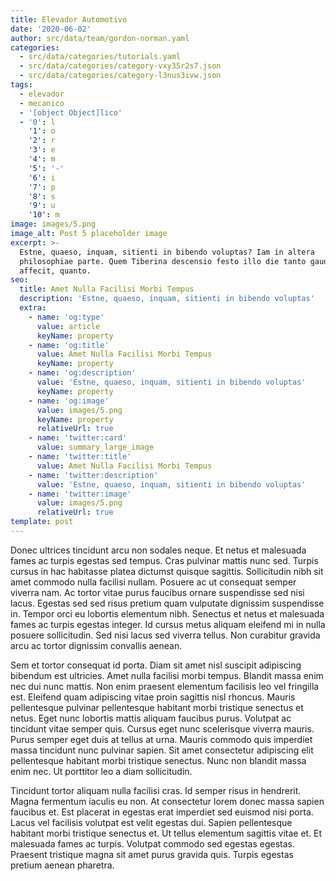 ```yaml
---
title: Elevador Automotivo
date: '2020-06-02'
author: src/data/team/gordon-norman.yaml
categories:
  - src/data/categories/tutorials.yaml
  - src/data/categories/category-vxy35r2s7.json
  - src/data/categories/category-l3nus3ivw.json
tags:
  - elevador
  - mecanico
  - '[object Object]lico'
  - '0': l
    '1': o
    '2': r
    '3': e
    '4': m
    '5': '-'
    '6': i
    '7': p
    '8': s
    '9': u
    '10': m
image: images/5.png
image_alt: Post 5 placeholder image
excerpt: >-
  Estne, quaeso, inquam, sitienti in bibendo voluptas? Iam in altera
  philosophiae parte. Quem Tiberina descensio festo illo die tanto gaudio
  affecit, quanto.
seo:
  title: Amet Nulla Facilisi Morbi Tempus
  description: 'Estne, quaeso, inquam, sitienti in bibendo voluptas'
  extra:
    - name: 'og:type'
      value: article
      keyName: property
    - name: 'og:title'
      value: Amet Nulla Facilisi Morbi Tempus
      keyName: property
    - name: 'og:description'
      value: 'Estne, quaeso, inquam, sitienti in bibendo voluptas'
      keyName: property
    - name: 'og:image'
      value: images/5.png
      keyName: property
      relativeUrl: true
    - name: 'twitter:card'
      value: summary_large_image
    - name: 'twitter:title'
      value: Amet Nulla Facilisi Morbi Tempus
    - name: 'twitter:description'
      value: 'Estne, quaeso, inquam, sitienti in bibendo voluptas'
    - name: 'twitter:image'
      value: images/5.png
      relativeUrl: true
template: post
---
```


Donec ultrices tincidunt arcu non sodales neque. Et netus et malesuada fames ac turpis egestas sed tempus. Cras pulvinar mattis nunc sed. Turpis cursus in hac habitasse platea dictumst quisque sagittis. Sollicitudin nibh sit amet commodo nulla facilisi nullam. Posuere ac ut consequat semper viverra nam. Ac tortor vitae purus faucibus ornare suspendisse sed nisi lacus. Egestas sed sed risus pretium quam vulputate dignissim suspendisse in. Tempor orci eu lobortis elementum nibh. Senectus et netus et malesuada fames ac turpis egestas integer. Id cursus metus aliquam eleifend mi in nulla posuere sollicitudin. Sed nisi lacus sed viverra tellus. Non curabitur gravida arcu ac tortor dignissim convallis aenean.

Sem et tortor consequat id porta. Diam sit amet nisl suscipit adipiscing bibendum est ultricies. Amet nulla facilisi morbi tempus. Blandit massa enim nec dui nunc mattis. Non enim praesent elementum facilisis leo vel fringilla est. Eleifend quam adipiscing vitae proin sagittis nisl rhoncus. Mauris pellentesque pulvinar pellentesque habitant morbi tristique senectus et netus. Eget nunc lobortis mattis aliquam faucibus purus. Volutpat ac tincidunt vitae semper quis. Cursus eget nunc scelerisque viverra mauris. Purus semper eget duis at tellus at urna. Mauris commodo quis imperdiet massa tincidunt nunc pulvinar sapien. Sit amet consectetur adipiscing elit pellentesque habitant morbi tristique senectus. Nunc non blandit massa enim nec. Ut porttitor leo a diam sollicitudin.

Tincidunt tortor aliquam nulla facilisi cras. Id semper risus in hendrerit. Magna fermentum iaculis eu non. At consectetur lorem donec massa sapien faucibus et. Est placerat in egestas erat imperdiet sed euismod nisi porta. Lacus vel facilisis volutpat est velit egestas dui. Sapien pellentesque habitant morbi tristique senectus et. Ut tellus elementum sagittis vitae et. Et malesuada fames ac turpis. Volutpat commodo sed egestas egestas. Praesent tristique magna sit amet purus gravida quis. Turpis egestas pretium aenean pharetra.
